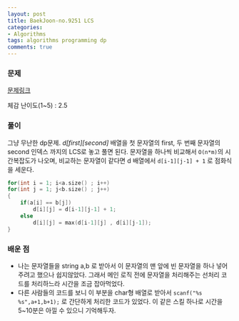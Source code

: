 ```yaml
---
layout: post
title: BaekJoon-no.9251 LCS
categories:
- Algorithms
tags: algorithms programming dp
comments: true
---
```


### 문제

[문제링크](https://www.acmicpc.net/problem/9251)

체감 난이도(1~5) : 2.5

### 풀이

그냥 무난한 dp문제. *d[first][second]* 배열을 첫 문자열의 first, 두 번째 문자열의 second 인덱스 까지의 LCS로 놓고 풀면 된다. 문자열을 하나씩 비교해서 `O(n*m)`의 시간복잡도가 나오며, 비교하는 문자열이 같다면 d 배열에서 `d[i-1][j-1] + 1` 로 점화식을 세운다.


```c++
for(int i = 1; i<a.size() ; i++)
for(int j = 1; j<b.size() ; j++)
{
	if(a[i] == b[j])
		d[i][j] = d[i-1][j-1] + 1;
	else
		d[i][j] = max(d[i-1][j] , d[i][j-1]);
}
```


### 배운 점

- 나는 문자열들을 string a,b 로 받아서 이 문자열의 맨 앞에 빈 문자열을 하나 넣어주려고 했으나 쉽지않았다. 그래서 메인 로직 전에 문자열을 처리해주는 선처리 코드를 처리하느라 시간을 조금 잡아먹었다.
- 다른 사람들의 코드를 보니 이 부분을 char형 배열로 받아서 `scanf("%s %s",a+1,b+1);` 로 간단하게 처리한 코드가 있었다. 이 같은 스킬 하나로 시간을 5~10분은 아낄 수 있으니 기억해두자.
